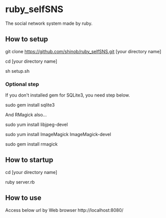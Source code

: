 # ruby_selfSNS

The social network system made by ruby.

## How to setup

git clone https://github.com/shinob/ruby_selfSNS.git [your directory name] 

cd [your directory name] 

sh setup.sh

### Optional step

If you don't installed gem for SQLite3, you need step below.

sudo gem install sqlite3

And RMagick also...

sudo yum install libjpeg-devel 

sudo yum install ImageMagick ImageMagick-devel 

sudo gem install rmagick

## How to startup

cd [your directory name] 

ruby server.rb

## How to use

Access below url by Web browser
http://localhost:8080/